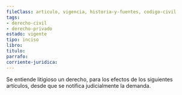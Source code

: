 ```yaml
---
fileClass: articulo, vigencia, historia-y-fuentes, codigo-civil
tags:
- derecho-civil
- derecho-privado
estado: vigente
tipo: inciso
libro:
titulo:
parrafo:
corriente-juridica:
---
```

Se entiende litigioso un derecho, para los efectos de los siguientes artículos, desde que se notifica judicialmente la demanda.